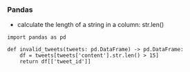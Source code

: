 ### Pandas
* calculate the length of a string in a column: str.len()

```Pandas
import pandas as pd

def invalid_tweets(tweets: pd.DataFrame) -> pd.DataFrame:
    df = tweets[tweets['content'].str.len() > 15]
    return df[['tweet_id']]
```